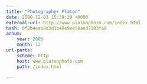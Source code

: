 ```yaml
---
title: "Photographer Platon"
date: 2008-12-03 15:39:29 +0000
external-url: http://www.platonphoto.com/index.html
hash: 0f8b4eab8d3d1b48e9ee50aed7103fa8
annum:
    year: 2008
    month: 12
url-parts:
    scheme: http
    host: www.platonphoto.com
    path: /index.html

---
```



